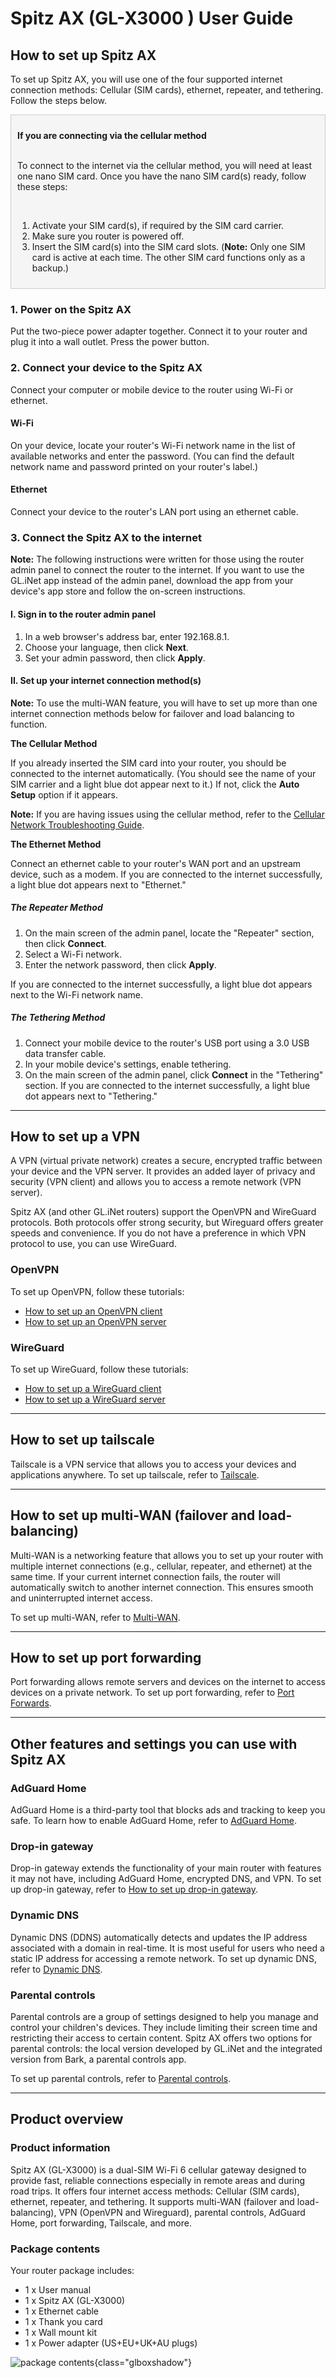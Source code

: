 # Spitz AX (GL-X3000 ) User Guide

## How to set up Spitz AX

To set up Spitz AX, you will use one of the four supported internet connection methods: Cellular (SIM cards), ethernet, repeater, and tethering. Follow the steps below. 

<div class="callout">

<b> If you are connecting via the cellular method </b> <br>

<br> To connect to the internet via the cellular method, you will need at least one nano SIM card. Once you have the nano SIM card(s) ready, follow these steps: <br>

<br>

1. Activate your SIM card(s), if required by the SIM card carrier. <br>
2. Make sure you router is powered off. <br>
3. Insert the SIM card(s) into the SIM card slots. (**Note:** Only one SIM card is active at each time. The other SIM card functions only as a backup.)

</div>

<style type="text/css" rel="stylesheet">
.callout {
  border: 1px solid #ccc;
  background-color: #f5f5f5;
  padding: 10px;
  margin-bottom: 10px;
}
</style>

### 1. Power on the Spitz AX

Put the two-piece power adapter together. Connect it to your router and plug it into a wall outlet. Press the power button.

### 2. Connect your device to the Spitz AX

Connect your computer or mobile device to the router using Wi-Fi or ethernet.

#### Wi-Fi

On your device, locate your router's Wi-Fi network name in the list of available networks and enter the password. (You can find the default network name and password printed on your router's label.)

#### Ethernet
Connect your device to the router's LAN port using an ethernet cable. 

### 3. Connect the Spitz AX to the internet 

**Note:** The following instructions were written for those using the router admin panel to connect the router to the internet. If you want to use the GL.iNet app instead of the admin panel, download the app from your device's app store and follow the on-screen instructions. 

#### I. Sign in to the router admin panel 

1. In a web browser's address bar, enter 192.168.8.1. 
2. Choose your language, then click **Next**.
3. Set your admin password, then click **Apply**. 

#### II. Set up your internet connection method(s)

**Note:** To use the multi-WAN feature, you will have to set up more than one internet connection methods below for failover and load balancing to function.

**The Cellular Method**

If you already inserted the SIM card into your router, you should be connected to the internet automatically. (You should see the name of your SIM carrier and a light blue dot appear next to it.) If not, click the **Auto Setup** option if it appears. 

**Note:** If you are having issues using the cellular method, refer to the [Cellular Network Troubleshooting Guide](https://docs.gl-inet.com/router/en/4/faq/gl-x3000_gl-xe3000_connection_optimization/). 

**The Ethernet Method**

Connect an ethernet cable to your router's WAN port and an upstream device, such as a modem. If you are connected to the internet successfully, a light blue dot appears next to "Ethernet."

##### The Repeater Method

1. On the main screen of the admin panel, locate the "Repeater" section, then click **Connect**.
2. Select a Wi-Fi network. 
3. Enter the network password, then click **Apply**.

If you are connected to the internet successfully, a light blue dot appears next to the Wi-Fi network name. 

##### The Tethering Method

1. Connect your mobile device to the router's USB port using a 3.0 USB data transfer cable. 
2. In your mobile device's settings, enable tethering. 
3. On the main screen of the admin panel, click **Connect** in the "Tethering" section. 
If you are connected to the internet successfully, a light blue dot appears next to "Tethering."

---

## How to set up a VPN 

A VPN (virtual private network) creates a secure, encrypted traffic between your device and the VPN server. It provides an added layer of privacy and security (VPN client) and allows you to access a remote network (VPN server). 

Spitz AX (and other GL.iNet routers) support the OpenVPN and WireGuard protocols. Both protocols offer strong security, but Wireguard offers greater speeds and convenience. If you do not have a preference in which VPN protocol to use, you can use WireGuard. 

### OpenVPN 

To set up OpenVPN, follow these tutorials:

* [How to set up an OpenVPN client](https://docs.gl-inet.com/router/en/4/interface_guide/openvpn_client/)
* [How to set up an OpenVPN server](https://docs.gl-inet.com/router/en/4/interface_guide/openvpn_server/)

### WireGuard

To set up WireGuard, follow these tutorials:

* [How to set up a WireGuard client](https://docs.gl-inet.com/router/en/4/interface_guide/wireguard_client/)
* [How to set up a WireGuard server](https://docs.gl-inet.com/router/en/4/interface_guide/wireguard_server/)

---

## How to set up tailscale

Tailscale is a VPN service that allows you to access your devices and applications anywhere. To set up tailscale, refer to [Tailscale](https://docs.gl-inet.com/router/en/4/interface_guide/tailscale/). 

---

## How to set up multi-WAN (failover and load-balancing)

Multi-WAN is a networking feature that allows you to set up your router with multiple internet connections (e.g., cellular, repeater, and ethernet) at the same time. If your current internet connection fails, the router will automatically switch to another internet connection. This ensures smooth and uninterrupted internet access. 

To set up multi-WAN, refer to [Multi-WAN](https://docs.gl-inet.com/router/en/4/interface_guide/multi-wan/). 

---

## How to set up port forwarding

Port forwarding allows remote servers and devices on the internet to access devices on a private network. To set up port forwarding, refer to [Port Forwards](https://docs.gl-inet.com/router/en/4/interface_guide/firewall/#port-forwards). 

---

## Other features and settings you can use with Spitz AX

### AdGuard Home

AdGuard Home is a third-party tool that blocks ads and tracking to keep you safe. To learn how to enable AdGuard Home, refer to [AdGuard Home](https://docs.gl-inet.com/router/en/4/interface_guide/adguardhome/). 

### Drop-in gateway 

Drop-in gateway extends the functionality of your main router with features it may not have, including AdGuard Home, encrypted DNS, and VPN. To set up drop-in gateway, refer to [How to set up drop-in gateway](https://docs.gl-inet.com/router/en/4/tutorials/how_to_set_up_drop_in_gateway/). 

### Dynamic DNS

Dynamic DNS (DDNS) automatically detects and updates the IP address associated with a domain in real-time. It is most useful for users who need a static IP address for accessing a remote network. To set up dynamic DNS, refer to [Dynamic DNS](https://docs.gl-inet.com/router/en/4/interface_guide/ddns/). 

### Parental controls

Parental controls are a group of settings designed to help you manage and control your children's devices. They include limiting their screen time and restricting their access to certain content. Spitz AX offers two options for parental controls: the local version developed by GL.iNet and the integrated version from Bark, a parental controls app. 

To set up parental controls, refer to [Parental controls](https://docs.gl-inet.com/router/en/4/interface_guide/parental_control). 

---

## Product overview

### Product information

Spitz AX (GL-X3000) is a dual-SIM Wi-Fi 6 cellular gateway designed to provide fast, reliable connections especially in remote areas and during road trips. It offers four internet access methods: Cellular (SIM cards), ethernet, repeater, and tethering. It supports multi-WAN (failover and load-balancing), VPN (OpenVPN and Wireguard), parental controls, AdGuard Home, port forwarding, Tailscale, and more. 

### Package contents

Your router package includes:

- 1 x User manual
- 1 x Spitz AX (GL-X3000)
- 1 x Ethernet cable
- 1 x Thank you card
- 1 x Wall mount kit
- 1 x Power adapter (US+EU+UK+AU plugs)

![package contents](https://static.gl-inet.com/docs/router/en/4/user_guide/gl-x3000/first_time_setup/x3000_unboxing.jpg){class="glboxshadow"}